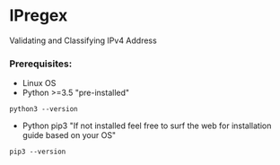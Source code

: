 # IPregex
Validating and Classifying IPv4 Address


### Prerequisites:

* Linux OS 
* Python >=3.5 "pre-installed"
```
python3 --version
```


* Python pip3 "If not installed feel free to surf the web for installation guide based on your OS"
```
pip3 --version
```
